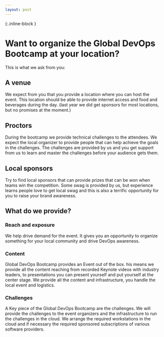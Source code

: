 ```yaml
---
layout: post
---
```


{:.inline-block }
# Want to organize the Global DevOps Bootcamp at your location?

This is what we ask from you:

## A venue

We expect from you that you provide a location where you can host the event. This location should be able to provide internet access and food and beverages during the day. (last year we did get sponsors for most locations, but no promises at the moment.)

## Proctors

During the bootcamp we provide technical challenges to the attendees. We expect the local organizer to provide people that can help achieve the goals in the challenges. The challenges are provided by us and you get support from us to learn and master the challenges before your audience gets them.


## Local sponsors

Try to find local sponsors that can provide prizes that can be won when teams win the competition. Some swag is provided by us, but experience learns people love to get local swag and this is also a terrific opportunity for you to raise your brand awareness.

## What do we provide?

### Reach and exposure

We help drive demand for the event. It gives you an opportunity to organize something for your local community and drive DevOps awareness.

### Content

Global DevOps Bootcamp provides an Event out of the box. his means we provide all the content reaching from recorded Keynote videos with industry leaders, to presentations you can present yourself and put yourself at the center stage. We provide all the content and infrastructure, you handle the local event and logistics.

### Challenges

A Key piece of the Global DevOps Bootcamp are the challenges. We will provide the challenges to the event organizers and the infrastructure to run the challenges in the cloud. We arrange the required workstations in the cloud and if necessary the required sponsored subscriptions of various software providers.
   

